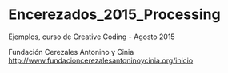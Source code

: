 # Encerezados_2015_Processing
Ejemplos, curso de Creative Coding - Agosto 2015

Fundación Cerezales Antonino y Cinia
http://www.fundacioncerezalesantoninoycinia.org/inicio
